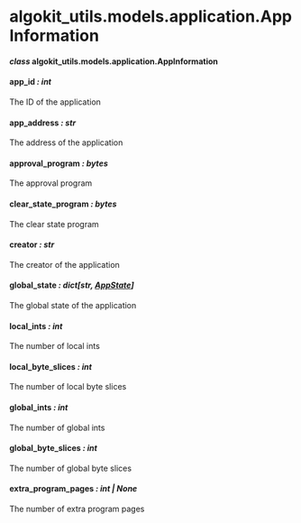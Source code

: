 # algokit_utils.models.application.AppInformation

#### *class* algokit_utils.models.application.AppInformation

#### app_id *: int*

The ID of the application

#### app_address *: str*

The address of the application

#### approval_program *: bytes*

The approval program

#### clear_state_program *: bytes*

The clear state program

#### creator *: str*

The creator of the application

#### global_state *: dict[str, [AppState](AppState.md#algokit_utils.models.application.AppState)]*

The global state of the application

#### local_ints *: int*

The number of local ints

#### local_byte_slices *: int*

The number of local byte slices

#### global_ints *: int*

The number of global ints

#### global_byte_slices *: int*

The number of global byte slices

#### extra_program_pages *: int | None*

The number of extra program pages
